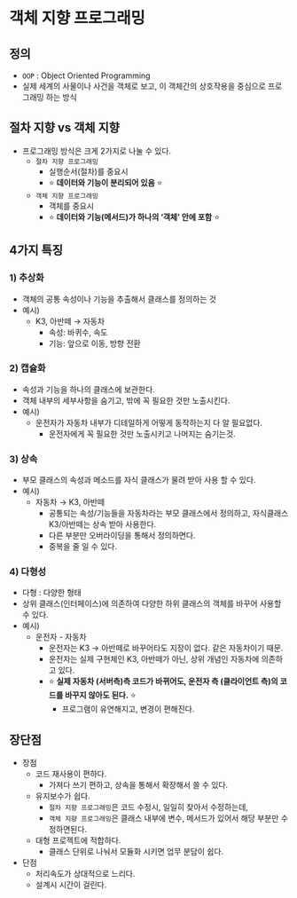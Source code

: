 # 객체 지향 프로그래밍

## 정의
- `OOP` : Object Oriented Programming
- 실제 세계의 사물이나 사건을 객체로 보고,  이 객체간의 상호작용을 중심으로 프로그래밍 하는 방식

## 절차 지향 vs 객체 지향 

- 프로그래밍 방식은 크게 2가지로 나눌 수 있다.
  - `절차 지향 프로그래밍`
    - 실행순서(절차)를 중요시
    - ⭐ **데이터와 기능이 분리되어 있음** ⭐
  - `객체 지향 프로그래밍`
    - 객체를 중요시
    - ⭐ **데이터와 기능(메서드)가 하나의 ‘객체’ 안에 포함** ⭐

## 4가지 특징

### 1) 추상화

- 객체의 공통 속성이나 기능을 추출해서 클래스를 정의하는 것
- 예시)
  - K3, 아반떼 →  자동차
    - 속성: 바퀴수, 속도
    - 기능: 앞으로 이동, 방향 전환

### 2) 캡슐화

- 속성과 기능을 하나의 클래스에 보관한다.
- 객체 내부의 세부사항을 숨기고, 밖에 꼭 필요한 것만 노출시킨다.
- 예시)
    - 운전자가 자동차 내부가 디테일하게 어떻게 동작하는지 다 알 필요없다.
      - 운전자에게 꼭 필요한 것만 노출시키고 나머지는 숨기는것.

### 3) 상속

- 부모 클래스의 속성과 메소드를 자식 클래스가 물려 받아 사용 할 수 있다.
- 예시)
  - 자동차 → K3, 아반떼
    - 공통되는 속성/기능들을 자동차라는 부모 클래스에서 정의하고, 자식클래스 K3/아반떼는 상속 받아 사용한다.
    - 다른 부분만 오버라이딩을 통해서 정의하면다.
    - 중복을 줄 일 수 있다.

### 4) 다형성

- 다형 : 다양한 형태
- 상위 클래스(인터페이스)에 의존하여 다양한 하위 클래스의 객체를 바꾸어 사용할 수 있다.
- 예시)
  - 운전자 - 자동차
    - 운전자는 K3 → 아반떼로 바꾸어타도 지장이 없다. 같은 자동차이기 때문.
    - 운전자는 실제 구현체인 K3, 아반떼가 아닌, 상위 개념인 자동차에 의존하고 있다.
    - ⭐ **실제 자동차 (서버측)측 코드가 바뀌어도, 운전자 측 (클라이언트 측)의 코드를 바꾸지 않아도 된다.** ⭐
      - 프로그램이 유연해지고, 변경이 편해진다.

## 장단점

- 장점
  - 코드 재사용이 편하다.
    - 가져다 쓰기 편하고, 상속을 통해서 확장해서 쓸 수 있다.
  - 유지보수가 쉽다.
    - `절차 지향 프로그래밍`은 코드 수정시, 일일히 찾아서 수정하는데,
    - `객체 지향 프로그래밍`은 클래스 내부에 변수, 메서드가 있어서 해당 부분만 수정하면된다.
  - 대형 프로젝트에 적합하다.
    - 클래스 단위로 나눠서 모듈화 시키면 업무 분담이 쉽다.
- 단점
  - 처리속도가 상대적으로 느리다.
  - 설계시 시간이 걸린다.

